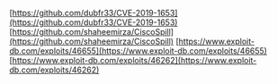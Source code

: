 [https://github.com/dubfr33/CVE-2019-1653](https://github.com/dubfr33/CVE-2019-1653)
[https://github.com/shaheemirza/CiscoSpill](https://github.com/shaheemirza/CiscoSpill)
[https://www.exploit-db.com/exploits/46655](https://www.exploit-db.com/exploits/46655)
[https://www.exploit-db.com/exploits/46262](https://www.exploit-db.com/exploits/46262)
